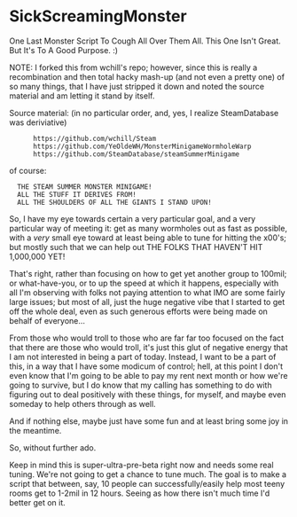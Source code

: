# SickScreamingMonster
One Last Monster Script To Cough All Over Them All. This One Isn't Great. But It's To A Good Purpose. :)

NOTE: 
   I forked this from wchill's repo; however, since this is really a recombination and then total
   hacky mash-up (and not even a pretty one) of so many things, that I have just stripped it down
   and noted the source material and am letting it stand by itself.

   Source material: (in no particular order, and, yes, I realize SteamDatabase was deriviative)
   
          https://github.com/wchill/Steam
          https://github.com/YeOldeWH/MonsterMinigameWormholeWarp
          https://github.com/SteamDatabase/steamSummerMinigame

of course: 
      
      THE STEAM SUMMER MONSTER MINIGAME! 
      ALL THE STUFF IT DERIVES FROM!
      ALL THE SHOULDERS OF ALL THE GIANTS I STAND UPON!

   So, I have my eye towards certain a very particular goal, and a very particular way of meeting
   it: get as many wormholes out as fast as possible, with a _very_ small eye toward at least 
   being able to tune for hitting the x00's; but mostly such that we can help out THE FOLKS THAT
   HAVEN'T HIT 1,000,000 YET!

   That's right, rather than focusing on how to get yet another group to 100mil; or what-have-you,
   or to up the speed at which it happens, especially with all I'm observing with folks not paying
   attention to what IMO are some fairly large issues; but most of all, just the huge negative 
   vibe that I started to get off the whole deal, even as such generous efforts were being made
   on behalf of everyone... 

   From those who would troll to those who are far far too focused on the fact that there are 
   those who would troll, it's just this glut of negative energy that I am not interested in 
   being a part of today. Instead, I want to be a part of this, in a way that I have some modicum
   of control; hell, at this point I don't even know that I'm going to be able to pay my rent next
   month or how we're going to survive, but I do know that my calling has something to do with 
   figuring out to deal positively with these things, for myself, and maybe even someday to help
   others through as well.

   And if nothing else, maybe just have some fun and at least bring some joy in the meantime.

   So, without further ado. 


 Keep in mind this is super-ultra-pre-beta right now and needs some real tuning. We're not going
 to get a chance to tune much. The goal is to make a script that between, say, 10 people can 
 successfully/easily help most teeny rooms get to 1-2mil in 12 hours. Seeing as how there isn't 
 much time I'd better get on it.
